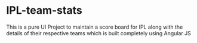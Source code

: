 # IPL-team-stats
This is a pure UI Project to maintain a score board for IPL along with the details of their respective teams which is built completely using Angular JS
